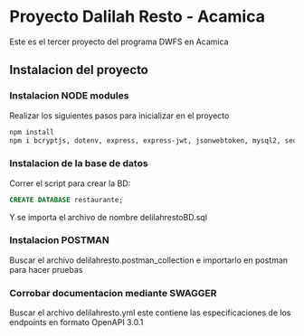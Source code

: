# Proyecto Dalilah Resto - Acamica

Este es el tercer proyecto del programa DWFS en Acamica


## Instalacion del proyecto

### Instalacion NODE modules
Realizar los siguientes pasos para inicializar en el proyecto

```bash
npm install
npm i bcryptjs, dotenv, express, express-jwt, jsonwebtoken, mysql2, sequelize
```

### Instalacion de la base de datos
Correr el script para crear la BD:

```sql
CREATE DATABASE restaurante;
```
Y se importa el archivo de nombre delilahrestoBD.sql

### Instalacion POSTMAN
Buscar el archivo delilahresto.postman_collection e importarlo en postman para hacer pruebas

### Corrobar documentacion mediante SWAGGER
Buscar el archivo delilahresto.yml este contiene las especificaciones de los endpoints en formato OpenAPI 3.0.1